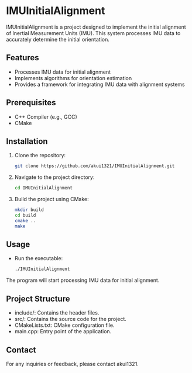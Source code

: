 # IMUInitialAlignment

IMUInitialAlignment is a project designed to implement the initial alignment of Inertial Measurement Units (IMU). This system processes IMU data to accurately determine the initial orientation.

## Features

- Processes IMU data for initial alignment
- Implements algorithms for orientation estimation
- Provides a framework for integrating IMU data with alignment systems

## Prerequisites

- C++ Compiler (e.g., GCC)
- CMake

## Installation

1. Clone the repository:
   ```bash
   git clone https://github.com/akui1321/IMUInitialAlignment.git
2. Navigate to the project directory:
   ```bash
   cd IMUInitialAlignment
3. Build the project using CMake:
   ```bash
   mkdir build
   cd build
   cmake ..
   make

## Usage
- Run the executable:
    ```bash
    ./IMUInitialAlignment

The program will start processing IMU data for initial alignment.

## Project Structure
- include/: Contains the header files.
- src/: Contains the source code for the project.
- CMakeLists.txt: CMake configuration file.
- main.cpp: Entry point of the application.

## Contact
For any inquiries or feedback, please contact akui1321.
